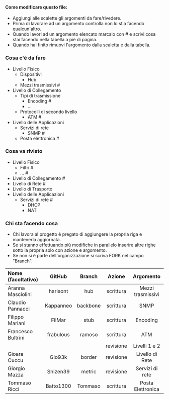 #### Come modificare questo file:
+ Aggiungi alle scalette gli argomenti da fare/rivedere.
+ Prima di lavorare ad un argomento controlla non lo stia facendo qualcun'altro.
+ Quando lavori ad un argomento elencato marcalo con # e scrivi cosa stai facendo nella tabella a piè di pagina.
+ Quando hai finito rimuovi l'argomento dalla scaletta e dalla tabella.

### Cosa c'è da fare
+ Livello Fisico
  + Dispositivi
    + Hub
  + Mezzi trasmissivi #
+ Livello di Collegamento
  + Tipi di trasmissione
    + Encoding # 
    + ...
  + Protocolli di secondo livello
    + ATM #
+ Livello delle Applicazioni
  + Servizi di rete 
    + SNMP #
  + Posta elettronica #

### Cosa va rivisto
+ Livello Fisico
  + Filtri #
  + ... #
+ Livello di Collegamento #
+ Livello di Rete #
+ Livello di Trasporto
+ Livello delle Applicazioni
  + Servizi di rete #
    + DHCP
    + NAT

### Chi sta facendo cosa
+ Chi lavora al progetto è pregato di aggiungere la propria riga e mantenerla aggiornata.
+ Se si stanno effettuando più modifiche in parallelo inserire altre righe sotto la propria solo con azione e argomento.
+ Se non si è parte dell'organizzazione si scriva FORK nel campo "Branch".

| Nome (facoltativo) | GitHub       | Branch   | Azione    | Argomento          |
|:-------------------|:------------:|:--------:|:---------:|:------------------:|
| Aranna Masciolini  | harisont     | hub      | scrittura | Mezzi trasmissivi  |
| Claudio Pannacci   | Kappanneo    | backbone | scrittura | SNMP               |
| Filippo Mariani    | FilMar       | stub     | scrittura | Encoding           |
| Francesco Bultrini | frabulous    | ramoso   | scrittura | ATM                |
|                    |              |          | revisione | Livelli 1 e 2      |
| Gioara Cuccu       | Gio93k       | border   | revisione | Livello di Rete    |
| Giorgio Mazza      | Shizen39     | metric   | revisione | Servizi di rete    |
| Tommaso Ricci      | Batto1300    | Tommaso  | scrittura | Posta Elettronica  |
